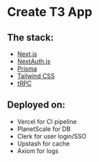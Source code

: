 # Create T3 App

## The stack:
- [Next.js](https://nextjs.org)
- [NextAuth.js](https://next-auth.js.org)
- [Prisma](https://prisma.io)
- [Tailwind CSS](https://tailwindcss.com)
- [tRPC](https://trpc.io)

## Deployed on:
- Vercel for CI pipeline
- PlanetScale for DB
- Clerk for user login/SSO
- Upstash for cache
- Axiom for logs
